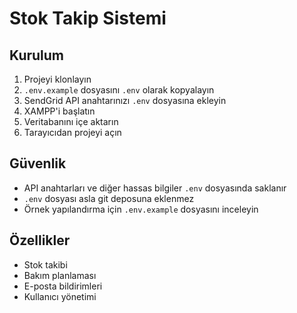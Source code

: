 # Stok Takip Sistemi

## Kurulum

1. Projeyi klonlayın
2. `.env.example` dosyasını `.env` olarak kopyalayın
3. SendGrid API anahtarınızı `.env` dosyasına ekleyin
4. XAMPP'i başlatın
5. Veritabanını içe aktarın
6. Tarayıcıdan projeyi açın

## Güvenlik

- API anahtarları ve diğer hassas bilgiler `.env` dosyasında saklanır
- `.env` dosyası asla git deposuna eklenmez
- Örnek yapılandırma için `.env.example` dosyasını inceleyin

## Özellikler

- Stok takibi
- Bakım planlaması
- E-posta bildirimleri
- Kullanıcı yönetimi

